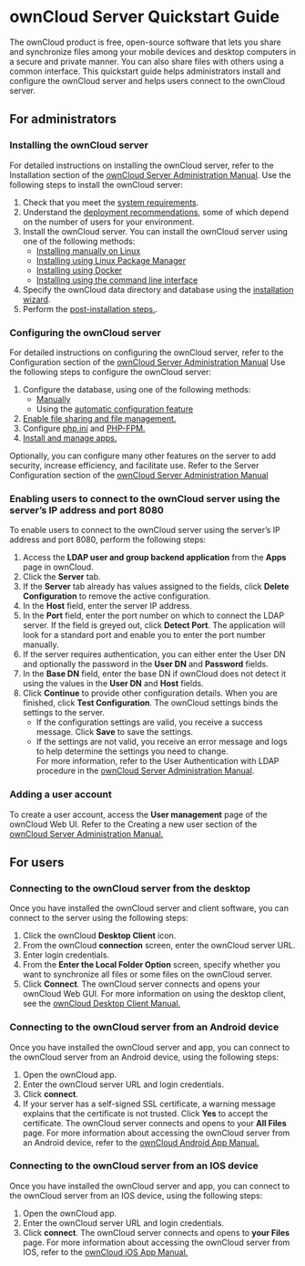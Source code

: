 # ownCloud Server Quickstart Guide
The ownCloud product is free, open-source software that lets you share and synchronize files among your mobile devices and desktop computers in a secure and private manner. You can also share files with others using a common interface.
This quickstart guide helps administrators install and configure the ownCloud server and helps users connect to the ownCloud server. 
## For administrators

### Installing the ownCloud server
For detailed instructions on installing the ownCloud server, refer to the Installation section of the [ownCloud Server Administration Manual](https://doc.ownCloud.org/server/latest/admin_manual/installation/). 
Use the following steps to install the ownCloud server:
1. Check that you meet the [system requirements](https://doc.owncloud.org/server/latest/admin_manual/installation/system_requirements.html).
2. Understand the [deployment recommendations](https://doc.owncloud.org/server/latest/admin_manual/installation/deployment_recommendations.html), some of which depend on the number of users for your environment.
3. 	Install the ownCloud server. You can install the ownCloud server using one of the following methods:
    - [Installing manually on Linux](https://doc.owncloud.org/server/latest/admin_manual/installation/source_installation.html)
    - [Installing using Linux Package Manager](https://doc.owncloud.org/server/latest/admin_manual/installation/linux_installation.html)
    - [Installing using Docker](https://doc.owncloud.org/server/latest/admin_manual/installation/docker/)
    - [Installing using the command line interface](https://doc.owncloud.org/server/latest/admin_manual/installation/command_line_installation.html) 
4. Specify the ownCloud data directory and database using the [installation wizard](https://doc.owncloud.org/server/latest/admin_manual/installation/installation_wizard.html#quick-start).
5. Perform the [post-installation steps.](https://doc.owncloud.org/server/latest/admin_manual/installation/installation_wizard.html#post-installation-steps).
### Configuring the ownCloud server
For detailed instructions on configuring the ownCloud server, refer to the Configuration section of the [ownCloud Server Administration Manual](https://doc.ownCloud.org/server/latest/admin_manual/configuration/)
Use the following steps to configure the ownCloud server:
1. Configure the database, using one of the following methods:
    - [Manually](https://doc.owncloud.org/server/latest/admin_manual/configuration/database/linux_database_configuration.html)
    - Using the [automatic configuration feature](https://doc.owncloud.org/server/latest/admin_manual/configuration/server/automatic_configuration.html)
2. [Enable file sharing and file management.](https://doc.owncloud.org/server/latest/admin_manual/configuration/files/)
3.	Configure [php.ini](https://doc.owncloud.org/server/latest/admin_manual/installation/configuration_notes_and_tips.html#php-ini)  and [PHP-FPM.](https://doc.owncloud.org/server/latest/admin_manual/installation/configuration_notes_and_tips.html#php-fpm) 
4. [Install and manage apps.](https://doc.owncloud.org/server/latest/admin_manual/installation/apps_management_installation.html)

Optionally, you can configure many other features on the server to add security, increase efficiency, and facilitate use. Refer to the Server Configuration section of the [ownCloud Server Administration Manual](https://doc.owncloud.org/server/latest/admin_manual/configuration/server/)
### Enabling users to connect to the ownCloud server using the server’s IP address and port 8080
To enable users to connect to the ownCloud server using the server’s IP address and port 8080, perform the following steps:
1. Access the __LDAP user and group backend application__ from the __Apps__ page in ownCloud.
2. Click the __Server__ tab.
3.	If the __Server__ tab already has values assigned to the fields, click __Delete Configuration__ to remove the active configuration. 
4.	In the __Host__ field, enter the server IP address.
5.	In the __Port__ field, enter the port number on which to connect the LDAP server. If the field is greyed out, click __Detect Port__. The application will look for a standard port and enable you to enter the port number manually.  
6.	If the server requires authentication, you can either enter the User DN and optionally the password in the __User DN__ and __Password__ fields. 
7.	In the __Base DN__ field, enter the base DN if ownCloud does not detect it using the values in the __User DN__ and __Host__ fields.  
8.	Click __Continue__ to provide other configuration details.  When you are finished, click __Test Configuration__. The ownCloud settings binds the settings to the server. 
    -	If the configuration settings are valid, you receive a success message. Click __Save__ to save the settings. 
    -	If the settings are not valid, you receive an error message and logs to help determine the settings you need to change.  
For more information, refer to the User Authentication with LDAP procedure in the [ownCloud Server Administration Manual](https://doc.owncloud.org/server/latest/admin_manual/configuration/server/). 
### Adding a user account
To create a user account, access the __User management__ page of the ownCloud Web UI. Refer to the Creating a new user section of the [ownCloud Server Administration Manual.](https://doc.ownCloud.org/server/latest/admin_manual/configuration/user/user_configuration.html#creating-a-new-user)
## For users
### Connecting to the ownCloud server from the desktop
Once you have installed the ownCloud server and client software, you can connect to the server using the following steps: 
1.	Click the ownCloud __Desktop Client__ icon.  
2.	From the ownCloud __connection__ screen, enter the ownCloud server URL.
3.	Enter login credentials.
4.	From the __Enter the Local Folder Option__ screen, specify whether you want to synchronize all files or some files on the ownCloud server.
5.	Click __Connect__.
The ownCloud server connects and opens your ownCloud Web GUI.
For more information on using the desktop client, see the [ownCloud Desktop Client Manual.](https://doc.owncloud.org/desktop/latest/)
### Connecting to the ownCloud server from an Android device
Once you have installed the ownCloud server and app, you can connect to the ownCloud server from an Android device, using the following steps:
1.	Open the ownCloud app.
2.	Enter the ownCloud server URL and login credentials. 
3.	Click __connect__. 
4.	If your server has a self-signed SSL certificate, a warning message explains that the certificate is not trusted. Click __Yes__ to accept the certificate.
The ownCloud server connects and opens to your __All Files__ page.
For more information about accessing the ownCloud server from an Android device, refer to the [ownCloud Android App Manual.](https://doc.owncloud.org/android/)
### Connecting to the ownCloud server from an IOS device
Once you have installed the ownCloud server and app, you can connect to the ownCloud server from an IOS device, using the following steps:
1.	Open the ownCloud app.
2.	Enter the ownCloud server URL and login credentials. 
3.	Click __connect__. 
The ownCloud server connects and opens to  __your Files__ page.
For more information about accessing the ownCloud server from IOS, refer to the [ownCloud iOS App Manual.](https://doc.owncloud.org/ios/) 

